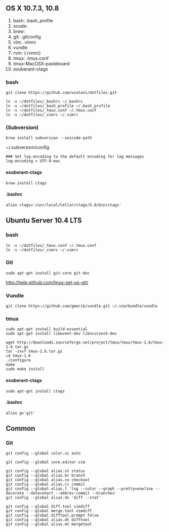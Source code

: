 ## OS X 10.7.3, 10.8

1. bash:   .bash_profile
2. xcode:
3. brew:
4. git:    .gitconfig
5. vim:    .vimrc
  1. vundle
6. rvm:    (.rvmrc)
7. tmux:   .tmux.conf
  1. tmux-MacOSX-pasteboard
8. exuberant-ctags

### bash
    git clone https://github.com/usutani/dotfiles.git

    ln -s ~/dotfiles/_bashrc ~/.bashrc
    ln -s ~/dotfiles/_bash_profile ~/.bash_profile
    ln -s ~/dotfiles/_tmux.conf ~/.tmux.conf
    ln -s ~/dotfiles/_vimrc ~/.vimrc

### (Subversion)

    brew install subversion --unicode-path

~/.subversion/config

    ### Set log-encoding to the default encoding for log messages
    log-encoding = UTF-8-mac

#### exuberant-ctags
    brew install ctags

#### .bashrc
    alias ctags='/usr/local/Cellar/ctags/5.8/bin/ctags'

## Ubuntu Server 10.4 LTS

### bash
    ln -s ~/dotfiles/_tmux.conf ~/.tmux.conf
    ln -s ~/dotfiles/_vimrc ~/.vimrc

### Git
    sudo apt-get install git-core git-doc
http://help.github.com/linux-set-up-git/

### Vundle
    git clone https://github.com/gmarik/vundle.git ~/.vim/bundle/vundle

### tmux
    sudo apt-get install build-essential
    sudo apt-get install libevent-dev libncurses5-dev
    
    wget http://downloads.sourceforge.net/project/tmux/tmux/tmux-1.6/tmux-1.6.tar.gz
    tar -zxvf tmux-1.6.tar.gz
    cd tmux-1.6
    ./configure
    make
    sudo make install

#### exuberant-ctags
    sudo apt-get install ctags

#### .bashrc
    alias g='git'

## Common

### Git
    git config --global color.ui auto
    
    git config --global core.editor vim
    
    git config --global alias.st status
    git config --global alias.br branch
    git config --global alias.co checkout
    git config --global alias.ci commit
    git config --global alias.l 'log --color --graph --pretty=oneline --decorate --date=short --abbrev-commit --branches'
    git config --global alias.ds 'diff --stat'
    
    git config --global diff.tool vimdiff
    git config --global merge.tool vimdiff
    git config --global difftool.prompt false
    git config --global alias.dt difftool
    git config --global alias.mt mergetool

